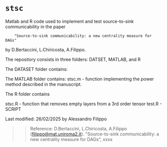`stsc` 
==========

Matlab and R code used to implement and test source-to-sink communicability in the paper

		"Source-to-sink communicability: a new centrality measure for DAGs" 

by D.Bertaccini, L.Chiricosta, A.Filippo.

The repository consists in three folders: DATSET, MATLAB, and R

The DATASET folder contains:


The MATLAB folder contains:
stsc.m        - function implementing the power method described in the manuscript.

The R folder contains

stsc.R    - function that removes empty layers from a 3rd order tensor
test.R    - SCRIPT 


Last modified: 26/02/2025 by Alessandro Filippo 

>> Reference:
>>  D.Bertaccini, L.Chiricosta, A.Filippo (filippo@mat.uniroma2.it). "Source-to-sink communicability: a new centrality measure for DAGs", xxxx
>> 
